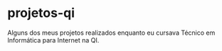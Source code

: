 # projetos-qi
Alguns dos meus projetos realizados enquanto eu cursava Técnico em Informática para Internet na QI.
